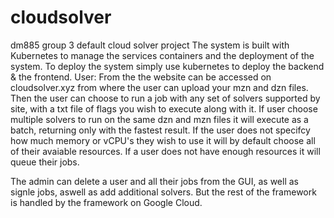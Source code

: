 # cloudsolver
dm885 group 3 default cloud solver project
The system is built with Kubernetes to manage the services containers and the deployment of the system.
To deploy the system simply use kubernetes to deploy the backend & the frontend.
User:
From the the website can be accessed on cloudsolver.xyz from where the user can upload your mzn and dzn files.
Then the user can choose to run a job with any set of solvers supported by site, with a txt file of flags you wish to execute along with it.
If user choose multiple solvers to run on the same dzn and mzn files it will execute as a batch, returning only with the fastest result.
If the user does not specifcy how much memory or vCPU's they wish to use it will by default choose all of their avaiable resources.
If a user does not have enough resources it will queue their jobs.

The admin can delete a user and all their jobs from the GUI, as well as signle jobs, aswell as add additional solvers. But the rest of the framework is handled by the framework on Google Cloud.
